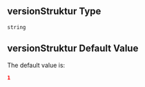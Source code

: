 ## versionStruktur Type

`string`

## versionStruktur Default Value

The default value is:

```json
1
```
